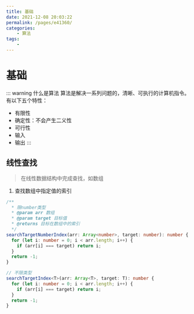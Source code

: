 ```yaml
---
title: 基础
date: 2021-12-08 20:03:22
permalink: /pages/e41360/
categories:
    - 算法
tags:
    -
---
```


# 基础

::: warning 什么是算法
算法是解决一系列问题的，清晰、可执行的计算机指令。有以下五个特性：
- 有限性
- 确定性：不会产生二义性
- 可行性
- 输入
- 输出
:::

## 线性查找
> 在线性数据结构中完成查找，如数组

1. 查找数组中指定值的索引
``` ts
/**
  * 限number类型
  * @param arr 数组
  * @param target 目标值
  * @returns 目标在数组中的索引
  */
searchTargetNumberIndex(arr: Array<number>, target: number): number {
  for (let i: number = 0; i < arr.length; i++) {
    if (arr[i] === target) return i;
  }
  return -1;
}

// 不限类型
searchTargetIndex<T>(arr: Array<T>, target: T): number {
  for (let i: number = 0; i < arr.length; i++) {
    if (arr[i] === target) return i;
  }
  return -1;
}
```

